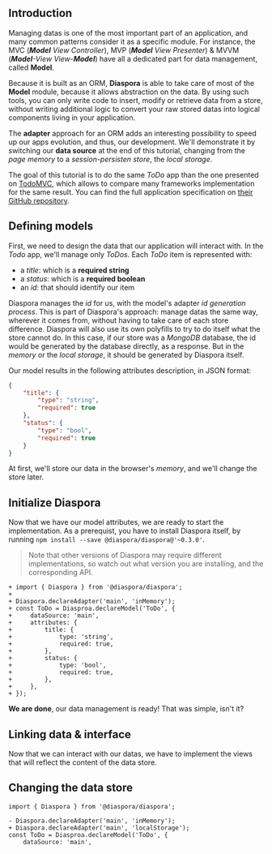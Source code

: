 ## Introduction

Managing datas is one of the most important part of an application, and many common patterns consider it as a specific module. For instance, the MVC (_**Model** View Controller_), MVP (_**Model** View Presenter_) & MVVM (_**Model**-View View-**Model**_) have all a dedicated part for data management, called **Model**.

Because it is built as an ORM, **Diaspora** is able to take care of most of the **Model** module, because it allows abstraction on the data. By using such tools, you can only write code to insert, modify or retrieve data from a store, without writing additional logic to convert your raw stored datas into logical components living in your application.

The **adapter** approach for an ORM adds an interesting possibility to speed up our apps evolution, and thus, our development. We'll demonstrate it by switching our **data source** at the end of this tutorial, changing from the *page memory* to a *session-persisten store*, the *local storage*.

 The goal of this tutorial is to do the same *ToDo* app than the one presented on [TodoMVC](http://todomvc.com/), which allows to compare many frameworks implementation for the same result. You can find the full application specification on [their GitHub repository](https://github.com/tastejs/todomvc/blob/master/app-spec.md).

 ## Defining models

First, we need to design the data that our application will interact with. In the *Todo* app, we'll manage only *ToDos*. Each *ToDo* item is represented with:
 
 * a *title*: which is a **required string**
 * a *status*: which is a **required boolean**
 * an *id*: that should identify our item

Diaspora manages the *id* for us, with the model's adapter *id generation process*. This is part of Diaspora's approach: manage datas the same way, wherever it comes from, without having to take care of each store difference. Diaspora will also use its own polyfills to try to do itself what the store cannot do.
In this case, if our store was a *MongoDB* database, the id would be generated by the database directly, as a response. But in the *memory* or the *local storage*, it should be generated by Diaspora itself.

Our model results in the following attributes description, in JSON format:

```JSON
{
    "title": {
        "type": "string",
        "required": true
    },
    "status": {
        "type": "bool",
        "required": true
    }
}
```

At first, we'll store our data in the browser's *memory*, and we'll change the store later.

## Initialize Diaspora

Now that we have our model attributes, we are ready to start the implementation. As a prerequist, you have to install Diaspora itself, by running `npm install --save @diaspora/diaspora@'~0.3.0'`.

> Note that other versions of Diaspora may require different implementations, so watch out what version you are installing, and the corresponding API.

```
+ import { Diaspora } from '@diaspora/diaspora';
+ 
+ Diaspora.declareAdapter('main', 'inMemory');
+ const ToDo = Diasproa.declareModel('ToDo', {
+     dataSource: 'main',
+     attributes: {
+         title: {
+             type: 'string',
+             required: true,
+         },
+         status: {
+             type: 'bool',
+             required: true,
+         },
+     },
+ });
```

**We are done**, our data management is ready! That was simple, isn't it?

## Linking data & interface

Now that we can interact with our datas, we have to implement the views that will reflect the content of the data store.

## Changing the data store

```
import { Diaspora } from '@diaspora/diaspora';

- Diaspora.declareAdapter('main', 'inMemory');
+ Diaspora.declareAdapter('main', 'localStorage');
const ToDo = Diasproa.declareModel('ToDo', {
    dataSource: 'main',
```